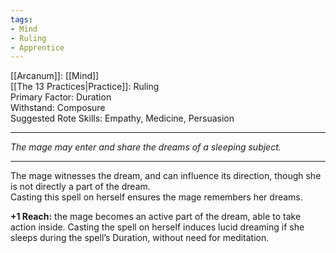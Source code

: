```yaml
---
tags:
- Mind
- Ruling
- Apprentice
---
```


[[Arcanum]]: [[Mind]]\
[[The 13 Practices|Practice]]: Ruling\
Primary Factor: Duration\
Withstand: Composure\
Suggested Rote Skills: Empathy, Medicine, Persuasion

---

_The mage may enter and share the dreams of a sleeping subject._

---

The mage witnesses the dream, and can influence its direction, though she is not directly a part of the dream.\
Casting this spell on herself ensures the mage remembers her dreams.

**+1 Reach:** the mage becomes an active part of the dream, able to take action inside. Casting the spell on herself induces lucid dreaming if she sleeps during the spell’s Duration, without need for meditation.
